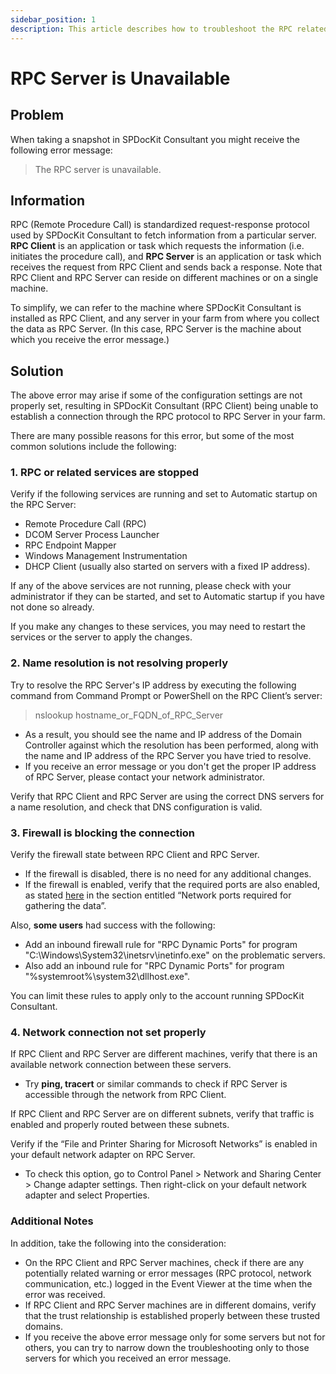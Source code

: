 ```yaml
---
sidebar_position: 1
description: This article describes how to troubleshoot the RPC related issues.
---
```


# RPC Server is Unavailable

## Problem

When taking a snapshot in SPDocKit Consultant you might receive the following error message:

> The RPC server is unavailable.

## Information

RPC \(Remote Procedure Call\) is standardized request-response protocol used by SPDocKit Consultant to fetch information from a particular server. **RPC Client** is an application or task which requests the information \(i.e. initiates the procedure call\), and **RPC Server** is an application or task which receives the request from RPC Client and sends back a response. Note that RPC Client and RPC Server can reside on different machines or on a single machine.

To simplify, we can refer to the machine where SPDocKit Consultant is installed as RPC Client, and any server in your farm from where you collect the data as RPC Server. \(In this case, RPC Server is the machine about which you receive the error message.\)

## Solution

The above error may arise if some of the configuration settings are not properly set, resulting in SPDocKit Consultant \(RPC Client\) being unable to establish a connection through the RPC protocol to RPC Server in your farm.

There are many possible reasons for this error, but some of the most common solutions include the following:

### 1. RPC or related services are stopped

Verify if the following services are running and set to Automatic startup on the RPC Server:

* Remote Procedure Call \(RPC\)
* DCOM Server Process Launcher
* RPC Endpoint Mapper
* Windows Management Instrumentation
* DHCP Client \(usually also started on servers with a fixed IP address\).

If any of the above services are not running, please check with your administrator if they can be started, and set to Automatic startup if you have not done so already.

If you make any changes to these services, you may need to restart the services or the server to apply the changes.

### 2. Name resolution is not resolving properly

Try to resolve the RPC Server's IP address by executing the following command from Command Prompt or PowerShell on the RPC Client’s server:

> nslookup hostname\_or\_FQDN\_of\_RPC\_Server

* As a result, you should see the name and IP address of the Domain Controller against which the resolution has been performed, along with the name and IP address of the RPC Server you have tried to resolve.
* If you receive an error message or you don't get the proper IP address of RPC Server, please contact your network administrator.

Verify that RPC Client and RPC Server are using the correct DNS servers for a name resolution, and check that DNS configuration is valid.

### 3. Firewall is blocking the connection

Verify the firewall state between RPC Client and RPC Server.

* If the firewall is disabled, there is no need for any additional changes.
* If the firewall is enabled, verify that the required ports are also enabled, as stated [here](../miscellaneous.md#network-ports-required-for-gathering-the-data) in the section entitled “Network ports required for gathering the data”.

Also, **some users** had success with the following:

* Add an inbound firewall rule for "RPC Dynamic Ports" for program "C:\Windows\System32\inetsrv\inetinfo.exe" on the problematic servers.
* Also add an inbound rule for "RPC Dynamic Ports" for program "%systemroot%\system32\dllhost.exe". 

You can limit these rules to apply only to the account running SPDocKit Consultant.

### 4. Network connection not set properly

If RPC Client and RPC Server are different machines, verify that there is an available network connection between these servers.

* Try **ping, tracert** or similar commands to check if RPC Server is accessible through the network from RPC Client.

If RPC Client and RPC Server are on different subnets, verify that traffic is enabled and properly routed between these subnets.

Verify if the “File and Printer Sharing for Microsoft Networks” is enabled in your default network adapter on RPC Server.

* To check this option, go to Control Panel &gt; Network and Sharing Center &gt; Change adapter settings. Then right-click on your default network adapter and select Properties.

### Additional Notes

In addition, take the following into the consideration:

* On the RPC Client and RPC Server machines, check if there are any potentially related warning or error messages \(RPC protocol, network communication, etc.\) logged in the Event Viewer at the time when the error was received.
* If RPC Client and RPC Server machines are in different domains, verify that the trust relationship is established properly between these trusted domains.
* If you receive the above error message only for some servers but not for others, you can try to narrow down the troubleshooting only to those servers for which you received an error message.


